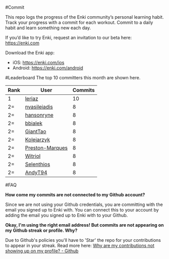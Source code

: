 #Commit

This repo logs the progress of the Enki community’s personal learning habit. Track your progress with a commit for each workout. Commit to a daily habit and learn something new each day.

If you’d like to try Enki, request an invitation to our beta here: https://enki.com

Download the Enki app: 
 - iOS: https://enki.com/ios
 - Android: https://enki.com/android

#Leaderboard
The top 10 committers this month are shown here.

| Rank | User | Commits |
|------|------|---------|
|1|[leriaz](https://github.com/leriaz)|10|
|2=|[nvasileiadis](https://github.com/nvasileiadis)|8|
|2=|[hansonryne](https://github.com/hansonryne)|8|
|2=|[bbialek](https://github.com/bbialek)|8|
|2=|[GiantTao](https://github.com/GiantTao)|8|
|2=|[Kolejarzyk](https://github.com/Kolejarzyk)|8|
|2=|[Preston-Marques](https://github.com/Preston-Marques)|8|
|2=|[Witriol](https://github.com/Witriol)|8|
|2=|[Selenthios](https://github.com/Selenthios)|8|
|2=|[AndyT94](https://github.com/AndyT94)|8|

#FAQ

**How come my commits are not connected to my Github account?**

Since we are not using your Github credentials, you are committing with the email you signed up to Enki with. You can connect this to your account by adding the email you signed up to Enki with to your Github.

**Okay, I'm using the right email address! But commits are not appearing on my Github streak or profile. Why?**

Due to Github's policies you'll have to 'Star' the repo for your contributions to appear in your streak. Read more here: [Why are my contributions not showing up on my profile? - Github](https://help.github.com/articles/why-are-my-contributions-not-showing-up-on-my-profile/)
